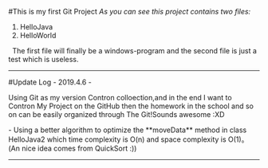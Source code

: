 #This is my first Git Project
  *As you can see this project contains two files:*
  1. HelloJava
  2. HelloWorld

<p>&nbsp;&nbsp;The first file will finally be a windows-program and the second file is just a test which is useless.</p>
<hr>
#Update Log
- 2019.4.6
   - <p>Using Git as my version Contron colloection,and in the end I want to Contron My Project on the GitHub then the homework in the school and so on can be easily organized through The Git!Sounds awesome :XD<p>
   - Using a better algorithm to optimize the **moveData** method in class HelloJava2 which time complexity is O(n) and space complexity is O(1)。(An nice idea comes from QuickSort :))

---